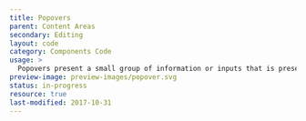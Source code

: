 ```yaml
---
title: Popovers
parent: Content Areas
secondary: Editing
layout: code
category: Components Code
usage: >
  Popovers present a small group of information or inputs that is presented in a panel. To preserve the user’s context, the panel is overlaid on top of the original page.
preview-image: preview-images/popover.svg
status: in-progress
resource: true
last-modified: 2017-10-31
---
```


<div id="code-container"></div>

<script>
  $( "#code-container" ).load("https://rackerlabs.github.io/helix-ui/components/popover/ article")
</script>
